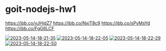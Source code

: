 # goit-nodejs-hw1

https://ibb.co/vJHjdZ7
https://ibb.co/NxjT8c9
https://ibb.co/sPyMsYd
https://ibb.co/FgG6LCF


<a href="https://ibb.co/vJHjdZ7"><img src="https://i.ibb.co/K9XrsFM/2023-05-14-18-21-35.png" alt="2023-05-14-18-21-35" border="0"></a>
<a href="https://ibb.co/NxjT8c9"><img src="https://i.ibb.co/kK8mRN4/2023-05-14-18-22-05.png" alt="2023-05-14-18-22-05" border="0"></a>
<a href="https://ibb.co/sPyMsYd"><img src="https://i.ibb.co/X4SvFRr/2023-05-14-18-22-29.png" alt="2023-05-14-18-22-29" border="0"></a>
<a href="https://ibb.co/FgG6LCF"><img src="https://i.ibb.co/9sRnkS7/2023-05-14-18-22-50.png" alt="2023-05-14-18-22-50" border="0"></a>
